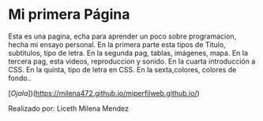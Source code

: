 # Mi primera Página

Esta es una pagina, echa para aprender un poco sobre programacion, hecha mi ensayo personal.
En la primera parte esta tipos de Titulo, subtitulos, tipo de letra.
En la segunda pag, tablas, imágenes, mapa.
En la tercera pag, esta videos, reproduccion y sonido.
En la cuarta introducción a CSS.
En la quinta, tipo de letra en CSS.
En la sexta,colores, colores de fondo..

[*Ojala*])(https://milena472.github.io/miperfilweb.github.io/)

Realizado por: Liceth Milena Mendez
